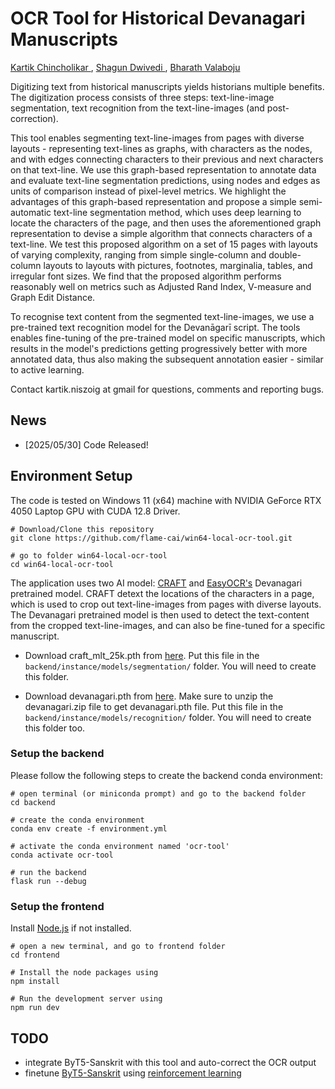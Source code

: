 # OCR Tool for Historical Devanagari Manuscripts
[Kartik Chincholikar ](https://kartikchincholikar.github.io/), [Shagun Dwivedi ](https://shagundwivedi.github.io/), [Bharath Valaboju](https://Bharath314.github.io/)
<!-- **[Paper](https://arxiv.org/abs/2502.12534), [Project Page](https://theialab.github.io/noksr/)** -->
<!-- ![noksr](assets/Teaser.png) -->

Digitizing text from historical manuscripts yields historians multiple benefits. The digitization process consists of three steps: text-line-image segmentation, text recognition from the text-line-images (and post-correction). 

This tool enables segmenting text-line-images from pages with diverse layouts - representing text-lines as graphs, with characters as the nodes, and with edges connecting characters to their previous and next characters on that text-line. We use this graph-based representation to annotate data and evaluate text-line segmentation predictions, using nodes and edges as units of comparison instead of pixel-level metrics. We highlight the advantages of this graph-based representation and propose a simple semi-automatic text-line segmentation method, which uses deep learning to locate the characters of the page, and then uses the aforementioned graph representation to devise a simple algorithm that connects characters of a text-line. We test this proposed algorithm on a set of 15 pages with layouts of varying complexity, ranging from simple single-column and double-column layouts to layouts with pictures, footnotes, marginalia, tables, and irregular font sizes. We find that the proposed algorithm performs reasonably well on metrics such as Adjusted Rand Index, V-measure and Graph Edit Distance.

To recognise text content from the segmented text-line-images, we use a pre-trained text recognition model for the Devanāgarī script. The tools enables fine-tuning of the pre-trained model on specific manuscripts, which results in the model's predictions getting progressively better with more annotated data, thus also making the subsequent annotation easier - similar to active learning.

Contact kartik.niszoig at gmail for questions, comments and reporting bugs.

## News    

- [2025/05/30] Code Released!

## Environment Setup
The code is tested on Windows 11 (x64) machine with NVIDIA GeForce RTX 4050 Laptop GPU with CUDA 12.8 Driver. 

```
# Download/Clone this repository
git clone https://github.com/flame-cai/win64-local-ocr-tool.git

# go to folder win64-local-ocr-tool
cd win64-local-ocr-tool
```

The application uses two AI model: [CRAFT](https://github.com/clovaai/CRAFT-pytorch) and [EasyOCR's](https://github.com/JaidedAI) Devanagari pretrained model. CRAFT detext the locations of the characters in a page, which is used to crop out text-line-images from pages with diverse layouts. The Devanagari pretrained model is then used to detect the text-content from the cropped text-line-images, and can also be fine-tuned for a specific manuscript. 

- Download craft_mlt_25k.pth from [here](https://huggingface.co/amitesh863/craft/resolve/main/craft_mlt_25k.pth?download=true). Put this file in the `backend/instance/models/segmentation/` folder. You will need to create this folder.

- Download devanagari.pth from [here](https://github.com/JaidedAI/EasyOCR/releases/download/pre-v1.1.6/devanagari.zip). Make sure to unzip the devanagari.zip file to get devanagari.pth file. Put this file in the `backend/instance/models/recognition/` folder. You will need to create this folder too.


### Setup the backend
Please follow the following steps to create the backend conda environment:
```
# open terminal (or miniconda prompt) and go to the backend folder
cd backend

# create the conda environment
conda env create -f environment.yml

# activate the conda environment named 'ocr-tool'
conda activate ocr-tool

# run the backend
flask run --debug
```

### Setup the frontend
Install [Node.js](https://nodejs.org/en) if not installed.
```
# open a new terminal, and go to frontend folder
cd frontend

# Install the node packages using
npm install

# Run the development server using 
npm run dev
```

## TODO
- integrate ByT5-Sanskrit with this tool and auto-correct the OCR output
- finetune [ByT5-Sanskrit](https://huggingface.co/chronbmm/sanskrit-byt5-ocr-postcorrection) using [reinforcement learning](https://arxiv.org/abs/2501.17161)

 
